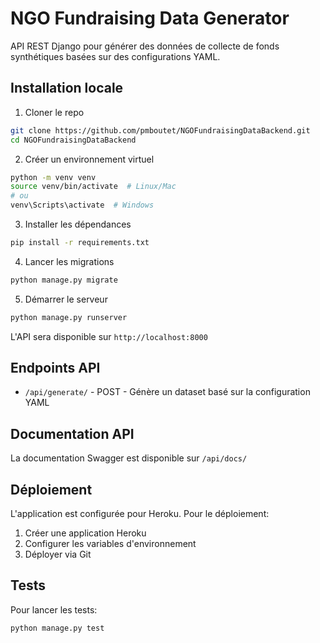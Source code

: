 # NGO Fundraising Data Generator

API REST Django pour générer des données de collecte de fonds synthétiques basées sur des configurations YAML.

## Installation locale

1. Cloner le repo
```bash
git clone https://github.com/pmboutet/NGOFundraisingDataBackend.git
cd NGOFundraisingDataBackend
```

2. Créer un environnement virtuel
```bash
python -m venv venv
source venv/bin/activate  # Linux/Mac
# ou
venv\Scripts\activate  # Windows
```

3. Installer les dépendances
```bash
pip install -r requirements.txt
```

4. Lancer les migrations
```bash
python manage.py migrate
```

5. Démarrer le serveur
```bash
python manage.py runserver
```

L'API sera disponible sur `http://localhost:8000`

## Endpoints API

- `/api/generate/` - POST - Génère un dataset basé sur la configuration YAML

## Documentation API

La documentation Swagger est disponible sur `/api/docs/`

## Déploiement

L'application est configurée pour Heroku. Pour le déploiement:

1. Créer une application Heroku
2. Configurer les variables d'environnement
3. Déployer via Git

## Tests

Pour lancer les tests:
```bash
python manage.py test
```
